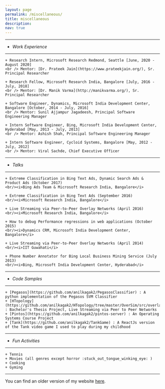```yaml
---
layout: page
permalink: /miscellaneous/
title: miscellaneous
description: 
nav: true
---
```


---
+ *Work Experience*
---
	+ Research Intern, Microsoft Research Redmond, Seattle [June, 2020 - August 2020]
	<br /> Mentor: [Dr. Prateek Jain](https://www.prateekjain.org/), Sr. Principal Researcher

	+ Research Fellow, Microsoft Research India, Bangalore [July, 2016 - July, 2018]
	<br /> Mentor: [Dr. Manik Varma](http://manikvarma.org/), Sr. Principal Researcher

	+ Software Engineer, Dynamics, Microsoft India Development Center, Bangalore [October, 2014 - July, 2016]
	<br /> Mentor: Sunil Ajjampur Jagadeesh, Principal Software Engineering Manager

	+ Intern Software Engineer, Bing, Microsoft India Development Center, Hyderabad [May, 2013 - July, 2013]
	<br /> Mentor: Ashish Shah, Principal Software Engineering Manager

	+ Intern Software Engineer, Cycloid Systems, Bangalore [May, 2012 - July, 2012]
	<br /> Mentor: Viral Sachde, Chief Executive Officer

---
+ *Talks*
---
	+ Extreme Classification in Bing Text Ads, Dynamic Search Ads & Product Ads (October 2017)
	<br/><i>Bing Ads Team & Microsoft Research India, Bangalore</i>

	+ Extreme Classification in Bing Text Ads (September 2016)
	<br/><i>Microsoft Research India, Bangalore</i>

	+ Live Streaming via Peer-to-Peer Overlay Networks (April 2016)
	<br/><i>Microsoft Research India, Bangalore</i>

	+ How to debug Performance regressions in web applications (October 2015) 
	<br/><i>Dynamics CRM, Microsoft India Development Center, Bangalore</i>

	+ Live Streaming via Peer-to-Peer Overlay Networks (April 2014) 
	<br/><i>IIT Guwahati</i>

	+ Phone Number Annotator for Bing Local Business Mining Service (July 2013) 
	<br/><i>Bing, Microsoft India Development Center, Hyderabad</i>
 
---
+ *Code Samples*
---
	+ [Pegasos](https://github.com/anilkagak2/PegasosClassifier) : A python implementation of the Pegasos SVM Classifier
	+ [HTopology](https://github.com/anilkagak2/HTopology/tree/master/OverSim/src/overlay/htopology) : Bachelor's Thesis Project, Live Streaming via Peer to Peer Networks
	+ [Pintos](https://github.com/anilkagak2/pintos-server) : An Operating Systems Course Project
	+ [Tank](https://github.com/anilkagak2/TankGame) : A ReactJs version of the Tank video game I used to play during my childhood

---
+ *Fun Activities*
---
	+ Tennis
	+ Movies (all genres except horror :stuck_out_tongue_winking_eye: )
	+ Cooking
	+ Gyming


---

You can find an older version of my website [here](/old_site/).

